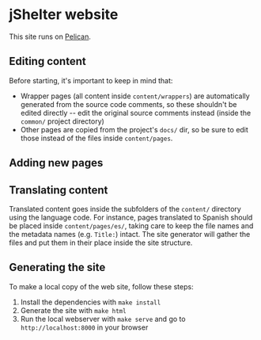 # jShelter website

This site runs on [Pelican](https://getpelican.com).

## Editing content

Before starting, it's important to keep in mind that:

- Wrapper pages (all content inside `content/wrappers`) are automatically
  generated from the source code comments, so these shouldn't be edited
  directly -- edit the original source comments instead (inside the `common/`
  project directory)
- Other pages are copied from the project's `docs/` dir, so be sure to edit
  those instead of the files inside `content/pages`.

## Adding new pages

## Translating content

Translated content goes inside the subfolders of the `content/` directory using
the language code. For instance, pages translated to Spanish should be placed
inside `content/pages/es/`, taking care to keep the file names and the metadata
names (e.g. `Title:`) intact. The site generator will gather the files and put
them in their place inside the site structure.

## Generating the site

To make a local copy of the web site, follow these steps:

1. Install the dependencies with `make install`
2. Generate the site with `make html`
3. Run the local webserver with `make serve` and go to `http://localhost:8000`
   in your browser

